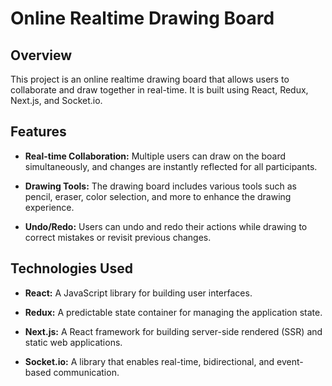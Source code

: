 # Online Realtime Drawing Board

## Overview

This project is an online realtime drawing board that allows users to collaborate and draw together in real-time. It is built using React, Redux, Next.js, and Socket.io.

## Features

- **Real-time Collaboration:** Multiple users can draw on the board simultaneously, and changes are instantly reflected for all participants.

- **Drawing Tools:** The drawing board includes various tools such as pencil, eraser, color selection, and more to enhance the drawing experience.

- **Undo/Redo:** Users can undo and redo their actions while drawing to correct mistakes or revisit previous changes.

## Technologies Used

- **React:** A JavaScript library for building user interfaces.

- **Redux:** A predictable state container for managing the application state.

- **Next.js:** A React framework for building server-side rendered (SSR) and static web applications.

- **Socket.io:** A library that enables real-time, bidirectional, and event-based communication.
